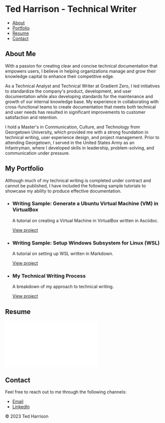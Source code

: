 # Ted Harrison - Technical Writer

-   [About](#about)
-   [Portfolio](#portfolio)
-   [Resume](#resume)
-   [Contact](#contact)

## About Me

With a passion for creating clear and concise technical documentation
that empowers users, I believe in helping organizations manage and grow
their knowledge capital to enhance their competitive edge.

As a Technical Analyst and Technical Writer at Gradient Zero, I led
initiatives to standardize the company's product, development, and user
documentation while also developing standards for the maintenance and
growth of our internal knowledge base. My experience in collaborating
with cross-functional teams to create documentation that meets both
technical and user needs has resulted in significant improvements to
customer satisfaction and retention.

I hold a Master's in Communication, Culture, and Technology from
Georgetown University, which provided me with a strong foundation in
technical writing, user experience design, and project management. Prior
to attending Georgetown, I served in the United States Army as an
Infantryman, where I developed skills in leadership, problem-solving,
and communication under pressure.

## My Portfolio

Although much of my technical writing is completed under contract and
cannot be published, I have included the following sample tutorials to
showcase my ability to produce effective documentation.

-   ### Writing Sample: Generate a Ubuntu Virtual Machine (VM) in VirtualBox

    A tutorial on creating a Virtual Machine in VirtualBox written in
    Asciidoc.

    [View project](Create%20a%20Ubuntu%20Virtual%20Machine%20(VM).html)

-   ### Writing Sample: Setup Windows Subsystem for Linux (WSL)

    A tutorial on setting up WSL written in Markdown.

    [View
    project](Setup%20Windows%20Subsystem%20for%20Linux%20(WSL).html)

-   ### My Technical Writing Process

    A breakdown of my approach to technical writing.

    [View project](Technical%20Writing%20Process.html)

## Resume

<embed src="TedHarrison_Resume.pdf" type="application/pdf" />

## Contact

Feel free to reach out to me through the following channels:

-   <a href="#"
    onclick="location.href=&#39;mailto:&#39;+String.fromCharCode(116,101,100,104,97,114,114,105,115,111,110,50,48,49,51,64,103,109,97,105,108,46,99,111,109); return false;">Email</a>
-   [LinkedIn](https://www.linkedin.com/in/ted-harrison-099511144/)

© 2023 Ted Harrison
